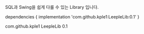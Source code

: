 SQL과 Swing을 쉽게 다룰 수 있는 Library 입니다.

dependencies {
    implementation 'com.github.kple1:LeepleLib:0.1'
}

<dependency>
	  <groupId>com.github.kple1</groupId>
	  <artifactId>LeepleLib</artifactId>
	  <version>0.1</version>
</dependency>

